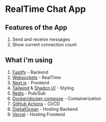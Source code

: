 # RealTime Chat App

## Features of the App

1. Send and receive messages
2. Show current connection count

## What i'm using

1. [Fastify](https://fastify.dev/) - Backend
2. [Websockets](https://socket.io/) - RealTime
3. [Next.js](https://nextjs.org/) - Frontend
4. [Tailwind](https://tailwindcss.com/) & [Shadcn UI](https://ui.shadcn.com/) - Styling
5. [Redis](https://redis.io/) - Pub/Sub
6. [Docker/docker-compose](https://www.docker.com/) - Containerization
7. [GitHub Actions](https://docs.github.com/fr/actions) - CI/CD
8. [DigitalOcean](https://www.digitalocean.com/) - Hosting Backend
9. [Vercel](https://vercel.com/.com) - Hosting Frontend
